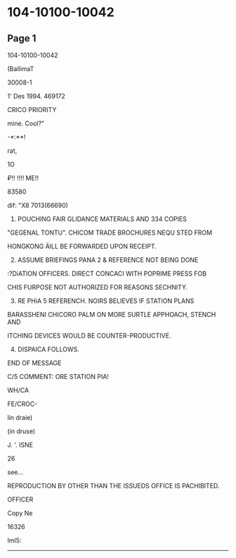 # 104-10100-10042

## Page 1

104-10100-10042

(BallimaT

30008-1

1' Des 1994. 469172

CRICO PRIORITY

mine. Cool?"

-*:**!

rat,

1O

₽!! !!!! ME!!

83580

dif: "X8 7013(66690)

1. POUCHING FAIR GLIDANCE MATERIALS AND 334 COPIES

"GEGENAL TONTU". CHICOM TRADE BROCHURES NEQU STED FROM

HONGKONG ÄILL BE FORWARDED UPON RECEIPT.

2. ASSUME BRIEFINGS PANA 2 & REFERENCE NOT BEING DONE

:?DiATION OFFICERS. DIRECT CONCACI WITH POPRIME PRESS FOB

CHIS FURPOSE NOT AUTHORIZED FOR REASONS SECHNITY.

3. RE PHiA 5 REFERENCH. NOIRS BELIEVES IF STATION PLANS

BARASSHENI CHICORO PALM ON MORE SURTLE APPHOACH, STENCH AND

ITCHING DEVICES WOULD BE COUNTER-PRODUCTIVE.

4. DISPAICA FOLLOWS.

END OF MESSAGE

C/5 COMMENT: ORE STATION PIA!

WH/CA

FE/CROC-

lin draie)

(in druse)

J. '. ISNE

26

see...

REPRODUCTION BY OTHER THAN THE ISSUEDS OFFICE IS PACHIBITED.

OFFICER

Copy Ne

16326

Iml5:

---

